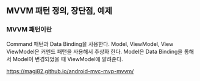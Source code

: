 ## MVVM 패턴 정의, 장단점, 예제

### MVVM 패턴이란
Command 패턴과 Data Binding을 사용한다.
Model, ViewModel, View
ViewModel은 커멘드 패턴을 사용해서 추상화 한다.
Model은 Data Binding을 통해서 Model이 변경되었을 때 ViewModel에 알려준다.

https://magi82.github.io/android-mvc-mvp-mvvm/
